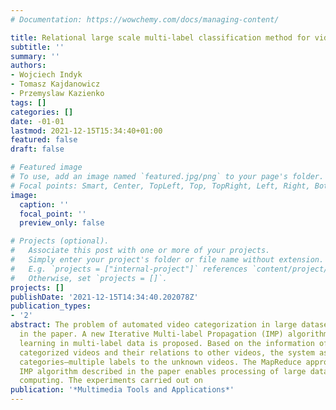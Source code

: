 ```yaml
---
# Documentation: https://wowchemy.com/docs/managing-content/

title: Relational large scale multi-label classification method for video categorization
subtitle: ''
summary: ''
authors:
- Wojciech Indyk
- Tomasz Kajdanowicz
- Przemyslaw Kazienko
tags: []
categories: []
date: -01-01
lastmod: 2021-12-15T15:34:40+01:00
featured: false
draft: false

# Featured image
# To use, add an image named `featured.jpg/png` to your page's folder.
# Focal points: Smart, Center, TopLeft, Top, TopRight, Left, Right, BottomLeft, Bottom, BottomRight.
image:
  caption: ''
  focal_point: ''
  preview_only: false

# Projects (optional).
#   Associate this post with one or more of your projects.
#   Simply enter your project's folder or file name without extension.
#   E.g. `projects = ["internal-project"]` references `content/project/deep-learning/index.md`.
#   Otherwise, set `projects = []`.
projects: []
publishDate: '2021-12-15T14:34:40.202078Z'
publication_types:
- '2'
abstract: The problem of automated video categorization in large datasets is considered
  in the paper. A new Iterative Multi-label Propagation (IMP) algorithm for relational
  learning in multi-label data is proposed. Based on the information of the already
  categorized videos and their relations to other videos, the system assigns suitable
  categories—multiple labels to the unknown videos. The MapReduce approach to the
  IMP algorithm described in the paper enables processing of large datasets in parallel
  computing. The experiments carried out on
publication: '*Multimedia Tools and Applications*'
---
```

